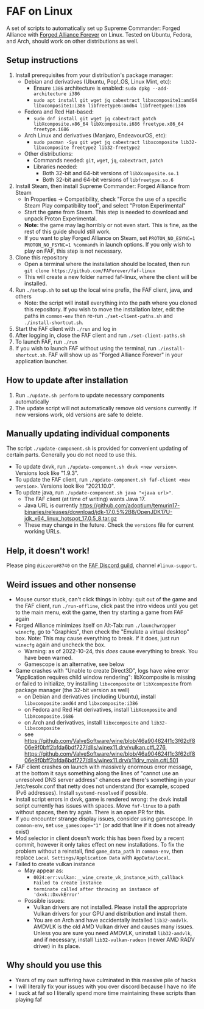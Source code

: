 # FAF on Linux

A set of scripts to automatically set up Supreme Commander: Forged Alliance with [Forged Alliance Forever](https://faforever.com/) on Linux. Tested on Ubuntu, Fedora, and Arch, should work on other distributions as well.

## Setup instructions

1. Install prerequisites from your distribution's package manager:
   - Debian and derivatives (Ubuntu, Pop!\_OS, Linux Mint, etc):
     - Ensure `i386` architecture is enabled: `sudo dpkg --add-architecture i386`
     - `sudo apt install git wget jq cabextract libxcomposite1:amd64 libxcomposite1:i386 libfreetype6:amd64 libfreetype6:i386`
   - Fedora and Red Hat-based:
     - `sudo dnf install git wget jq cabextract patch libXcomposite.x86_64 libXcomposite.i686 freetype.x86_64 freetype.i686`
   - Arch Linux and derivatives (Manjaro, EndeavourOS, etc):
     - `sudo pacman -Syu git wget jq cabextract libxcomposite lib32-libxcomposite freetype2 lib32-freetype2`
   - Other distributions:
     - Commands needed: `git`, `wget`, `jq`, `cabextract`, `patch`
     - Libraries needed:
       - Both 32-bit and 64-bit versions of `libXcomposite.so.1`
       - Both 32-bit and 64-bit versions of `libfreetype.so.6`
1. Install Steam, then install Supreme Commander: Forged Alliance from Steam
   - In Properties -> Compatibility, check "Force the use of a specific Steam Play compatibility tool", and select "Proton Experimental"
   - Start the game from Steam. This step is needed to download and unpack Proton Experimental.
   - **Note:** the game may lag horribly or not even start. This is fine, as the rest of this guide should still work.
   - If you want to play Forged Alliance on Steam, set `PROTON_NO_ESYNC=1 PROTON_NO_FSYNC=1 %command%` in launch options. If you only wish to play on FAF, this step is not necessary.
1. Clone this repository
   - Open a terminal where the installation should be located, then run `git clone https://github.com/FAForever/faf-linux`
   - This will create a new folder named faf-linux, where the client will be installed.
1. Run `./setup.sh` to set up the local wine prefix, the FAF client, java, and others
   - Note: the script will install everything into the path where you cloned this repository. If you wish to move the installation later, edit the paths in `common-env` then re-run `./set-client-paths.sh` and `./install-shortcut.sh`.
1. Start the FAF client with `./run` and log in
1. After logging in, close the FAF client and run `./set-client-paths.sh`
1. To launch FAF, run `./run`
1. If you wish to launch FAF without using the terminal, run `./install-shortcut.sh`. FAF will show up as "Forged Alliance Forever" in your application launcher.

## How to update after installation

1. Run `./update.sh perform` to update necessary components automatically
1. The update script will not automatically remove old versions currently. If new versions work, old versions are safe to delete.

## Manually updating individual components

The script `./update-component.sh` is provided for convenient updating of certain parts. Generally you do not need to use this.

- To update dxvk, run `./update-component.sh dxvk <new version>`. Versions look like "1.9.3".
- To update the FAF client, run `./update-component.sh faf-client <new version>`. Versions look like "2021.10.0".
- To update java, run `./update-component.sh java "<java url>"`.
  - The FAF client (at time of writing) wants Java 17.
  - Java URL is currently <https://github.com/adoptium/temurin17-binaries/releases/download/jdk-17.0.5%2B8/OpenJDK17U-jdk_x64_linux_hotspot_17.0.5_8.tar.gz>
  - These may change in the future. Check the `versions` file for current working URLs.

## Help, it doesn't work!

Please ping `@iczero#8740` on the [FAF Discord guild](https://discord.com/invite/hgvj6Af), channel `#linux-support`.

## Weird issues and other nonsense

- Mouse cursor stuck, can't click things in lobby: quit out of the game and the FAF client, run `./run-offline`, click past the intro videos until you get to the main menu, exit the game, then try starting a game from FAF again
- Forged Alliance minimizes itself on Alt-Tab: run `./launchwrapper winecfg`, go to "Graphics", then check the "Emulate a virtual desktop" box. Note: This may cause everything to break. If it does, just run `winecfg` again and uncheck the box.
  - Warning: as of 2022-10-24, this *does* cause everything to break. You have been warned.
  - Gamescope is an alternative, see below
- Game crashes with "Unable to create Direct3D", logs have wine error "Application requires child window rendering": libXcomposite is missing or failed to initialize, try installing `libxcomposite` or `libXcomposite` from package manager (the 32-bit version as well)
  - on Debian and derivatives (including Ubuntu), install `libxcomposite:amd64` and `libxcomposite:i386`
  - on Fedora and Red Hat derivatives, install `libXcomposite` and `libXcomposite.i686`
  - on Arch and derivatives, install `libxcomposite` and `lib32-libxcomposite`
  - see <https://github.com/ValveSoftware/wine/blob/46a904624f1c3f62df806e9f0bff2bfda6bdf727/dlls/winex11.drv/vulkan.c#L276>, <https://github.com/ValveSoftware/wine/blob/46a904624f1c3f62df806e9f0bff2bfda6bdf727/dlls/winex11.drv/x11drv_main.c#L501>
- FAF client crashes on launch with massively enormous error message, at the bottom it says something along the lines of "cannot use an unresolved DNS server address" chances are there's something in your /etc/resolv.conf that netty does not understand (for example, scoped IPv6 addresses). Install `systemd-resolved` if possible.
- Install script errors in dxvk, game is rendered wrong: the dxvk install script currently has issues with spaces. Move `faf-linux` to a path without spaces, then try again. There is an open PR for this.
- If you encounter strange display issues, consider using gamescope. In `common-env`, set `use_gamescope="1"` (or add that line if it does not already exist)
- Mod selector in client doesn't work: this has been fixed by a recent commit, however it only takes effect on new installations. To fix the problem without a reinstall, find `game_data_path` in `common-env`, then replace `Local Settings/Application Data` with `AppData/Local`.
- Failed to create vulkan instance
  - May appear as:
    - `0024:err:vulkan:__wine_create_vk_instance_with_callback Failed to create instance`
    - `terminate called after throwing an instance of 'dxvk::DxvkError'`
  - Possible issues:
    - Vulkan drivers are not installed. Please install the appropriate Vulkan drivers for your GPU and distribution and install them.
    - You are on Arch and have accidentally installed `lib32-amdvlk`. AMDVLK is the old AMD Vulkan driver and causes many issues. Unless you are sure you need AMDVLK, uninstall `lib32-amdvlk`, and if necessary, install `lib32-vulkan-radeon` (newer AMD RADV driver) in its place.

## Why should you use this

- Years of my own suffering have culminated in this massive pile of hacks
- I will literally fix your issues with you over discord because I have no life
- I suck at faf so I literally spend more time maintaining these scripts than playing faf
